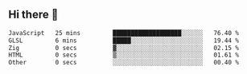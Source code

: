 ## Hi there 👋

 <!--START_SECTION:waka-->

```txt
JavaScript   25 mins         ███████████████████░░░░░░   76.40 %
GLSL         6 mins          █████░░░░░░░░░░░░░░░░░░░░   19.44 %
Zig          0 secs          ▓░░░░░░░░░░░░░░░░░░░░░░░░   02.15 %
HTML         0 secs          ▒░░░░░░░░░░░░░░░░░░░░░░░░   01.61 %
Other        0 secs          ░░░░░░░░░░░░░░░░░░░░░░░░░   00.40 %
```

<!--END_SECTION:waka-->

<!--
**ValentinRapp/ValentinRapp** is a ✨ _special_ ✨ repository because its `README.md` (this file) appears on your GitHub profile.

Here are some ideas to get you started:

- 🔭 I’m currently working on ...
- 🌱 I’m currently learning ...
- 👯 I’m looking to collaborate on ...
- 🤔 I’m looking for help with ...
- 💬 Ask me about ...
- 📫 How to reach me: ...
- 😄 Pronouns: ...
- ⚡ Fun fact: ...
-->
